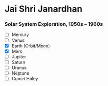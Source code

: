 # Jai Shri Janardhan

### Solar System Exploration, 1950s – 1960s

- [ ] Mercury
- [ ] Venus
- [x] Earth (Orbit/Moon)
- [x] Mars
- [ ] Jupiter
- [ ] Saturn
- [ ] Uranus
- [ ] Neptune
- [ ] Comet Haley
